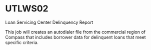 # UTLWS02
Loan Servicing Center Delinquency Report

This job will creates an autodialer file from the commercial region of Compass that includes borrower data for delinquent loans that meet specific criteria.
